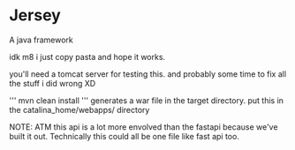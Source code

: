# Jersey

A java framework

idk m8 i just copy pasta and hope it works.

you'll need a tomcat server for testing this. and probably some time to fix all the stuff i did wrong XD

'''
mvn clean install
'''
 generates a war file in the target directory. put this in the catalina_home/webapps/ directory


NOTE: ATM this api is a lot more envolved than the fastapi because we've built it out. Technically this could all be one file like fast api too.
